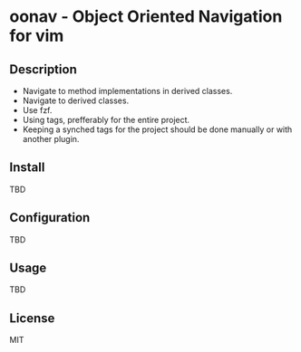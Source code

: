 # oonav - Object Oriented Navigation for vim

## Description

* Navigate to method implementations in derived classes.
* Navigate to derived classes.
* Use fzf.
* Using tags, prefferably for the entire project.
* Keeping a synched tags for the project should be done manually or with
  another plugin.

## Install

TBD

## Configuration

TBD

## Usage

TBD

## License

MIT


